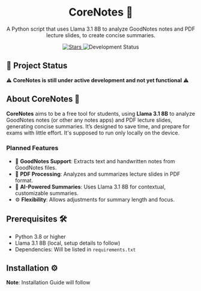 <h1 align="center">CoreNotes 📝</h1>

<p align="center">
  A Python script that uses Llama 3.1 8B to analyze GoodNotes notes and PDF lecture slides, to create concise summaries.
</p>

<p align="center">
  <a href="https://github.com/SantiagoLipsky/CoreNotes/stargazers">
    <img src="https://img.shields.io/github/stars/SantiagoLipsky/CoreNotes?style=social" alt="Stars"/>
  </a>
  <img src="https://img.shields.io/badge/Status-In%20Development-orange" alt="Development Status"/>
</p>

## 🚧 Project Status
⚠️ **CoreNotes is still under active development and not yet functional** ⚠️

## About CoreNotes 🧠
**CoreNotes** aims to be a free tool for students, using **Llama 3.1 8B** to analyze GoodNotes notes (or other any notes apps) and PDF lecture slides, generating concise summaries. It’s designed to save time, and prepare for exams with little effort. It's supposed to run only locally on the device.

### Planned Features
- 📝 **GoodNotes Support**: Extracts text and handwritten notes from GoodNotes files.
- 📄 **PDF Processing**: Analyzes and summarizes lecture slides in PDF format.
- 🧠 **AI-Powered Summaries**: Uses Llama 3.1 8B for contextual, customizable summaries.
- ⚙️ **Flexibility**: Allows adjustments for summary length and focus.

## Prerequisites 🛠
- Python 3.8 or higher
- Llama 3.1 8B (local, setup details to follow)
- Dependencies: Will be listed in `requirements.txt`

## Installation ⚙️
**Note**: Installation Guide will follow
